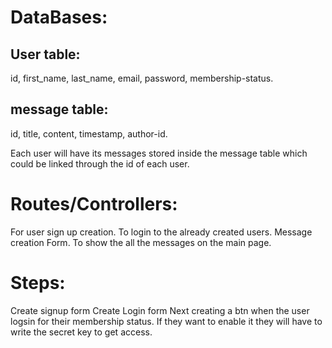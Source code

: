 # DataBases:

## User table:

id, first_name, last_name, email, password, membership-status.

## message table:

id, title, content, timestamp, author-id.

Each user will have its messages stored inside the message table which could be linked through the id of each user.

# Routes/Controllers:

For user sign up creation.
To login to the already created users.
Message creation Form.
To show the all the messages on the main page.

# Steps:

Create signup form
Create Login form
Next creating a btn when the user logsin for their membership status. If they want to enable it they will have to write the secret key to get access.
